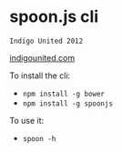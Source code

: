 spoon.js cli
========
`Indigo United 2012`

[indigounited.com](http://indigounited.com/)


To install the cli:
- `npm install -g bower`
- `npm install -g spoonjs`

To use it:
- `spoon -h`